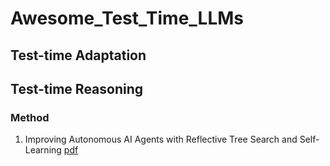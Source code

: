 # Awesome_Test_Time_LLMs

## Test-time Adaptation


## Test-time Reasoning
### Method
1. Improving Autonomous AI Agents with Reflective Tree Search and Self-Learning [pdf](https://arxiv.org/pdf/2410.02052)
